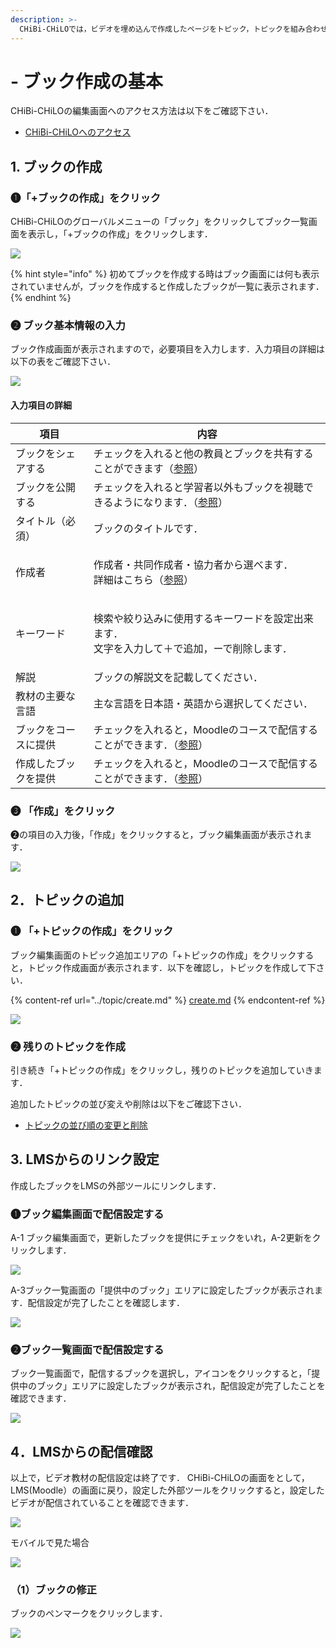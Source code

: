 ```yaml
---
description: >-
  CHiBi-CHiLOでは，ビデオを埋め込んで作成したページをトピック，トピックを組み合わせてまとめたページをブックと呼びます．ここでは，まずブックを作成し，ブックからトピックを追加していく方法を説明します．
---
```


# - ブック作成の基本

CHiBi-CHiLOの編集画面へのアクセス方法は以下をご確認下さい．

* [CHiBi-CHiLOへのアクセス](../operation/book/start/access.md)

## 1. ブックの作成

### ❶「+ブックの作成」をクリック

CHiBi-CHiLOのグローバルメニューの「ブック」をクリックしてブック一覧画面を表示し，「+ブックの作成」をクリックします．

![](<../.gitbook/assets/image (58).png>)

{% hint style="info" %}
初めてブックを作成する時はブック画面には何も表示されていませんが，ブックを作成すると作成したブックが一覧に表示されます．
{% endhint %}

### ❷ ブック基本情報の入力

ブック作成画面が表示されますので，必要項目を入力します．入力項目の詳細は以下の表をご確認下さい．

![](<../.gitbook/assets/image (476).png>)

#### 入力項目の詳細

| 項目         | 内容                                                                      |
| ---------- | ----------------------------------------------------------------------- |
| ブックをシェアする  | チェックを入れると他の教員とブックを共有することができます（[参照](share.md)）                           |
| ブックを公開する   | チェックを入れると学習者以外もブックを視聴できるようになります．（[参照](release.md)）                      |
| タイトル（必須）   | ブックのタイトルです．                                                             |
| 作成者        | <p>作成者・共同作成者・協力者から選べます．<br>詳細はこちら（<a href="author.md">参照</a>）</p>       |
| キーワード      | <p>検索や絞り込みに使用するキーワードを設定出来ます．<br>文字を入力して＋で追加，ーで削除します．</p>                |
| 解説         | ブックの解説文を記載してください．                                                       |
| 教材の主要な言語   | 主な言語を日本語・英語から選択してください．                                                  |
| ブックをコースに提供 | チェックを入れると，Moodleのコースで配信することができます．（[参照](../operation/broken-reference/)） |
| 作成したブックを提供 | チェックを入れると，Moodleのコースで配信することができます．（[参照](../operation/broken-reference/)） |

### ❸ 「作成」をクリック

❷の項目の入力後，「作成」をクリックすると，ブック編集画面が表示されます．

![](<../.gitbook/assets/image (174).png>)

## 2．トピックの追加

### ❶ 「+トピックの作成」をクリック

ブック編集画面のトピック追加エリアの「+トピックの作成」をクリックすると，トピック作成画面が表示されます．以下を確認し，トピックを作成して下さい．

{% content-ref url="../topic/create.md" %}
[create.md](../topic/create.md)
{% endcontent-ref %}

![](<../.gitbook/assets/image (321).png>)

### ❷ 残りのトピックを作成

引き続き「+トピックの作成」をクリックし，残りのトピックを追加していきます．

追加したトピックの並び変えや削除は以下をご確認下さい．

* [トピックの並び順の変更と削除](../operation/book/operation/book/topic\_management/topic-order.md)

## 3. LMSからのリンク設定

作成したブックをLMSの外部ツールにリンクします．

### ❶ブック編集画面で配信設定する

A-1 ブック編集画面で，更新したブックを提供にチェックをいれ，A-2更新をクリックします．

![](<../.gitbook/assets/image (324).png>)

A-3ブック一覧画面の「提供中のブック」エリアに設定したブックが表示されます．配信設定が完了したことを確認します．

![](<../.gitbook/assets/image (66) (1).png>)

### ❷ブック一覧画面で配信設定する

ブック一覧画面で，配信するブックを選択し，<img src="../.gitbook/assets/image (415).png" alt="" data-size="line">アイコンをクリックすると，「提供中のブック」エリアに設定したブックが表示され，配信設定が完了したことを確認できます．

![](<../.gitbook/assets/image (216).png>)

## 4．LMSからの配信確認

以上で，ビデオ教材の配信設定は終了です． CHiBi-CHiLOの画面をとして，LMS(Moodle）の画面に戻り，設定した外部ツールをクリックすると，設定したビデオが配信されていることを確認できます．

![](<../.gitbook/assets/image (81).png>)

モバイルで見た場合

![](<../.gitbook/assets/image (482).png>)

### （1）ブックの修正

ブックのペンマークをクリックします．

![](<../.gitbook/assets/image (93).png>)

